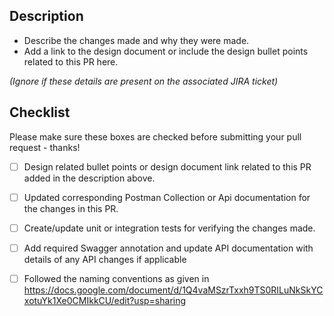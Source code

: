 ## Description

* Describe the changes made and why they were made.
* Add a link to the design document or include the design bullet points related to this PR here.

 _(Ignore if these details are present on the associated JIRA ticket)_

## Checklist

Please make sure these boxes are checked before submitting your pull request - thanks!

- [ ] Design related bullet points or design document link related to this PR added in the description above.

- [ ] Updated corresponding Postman Collection or Api documentation for the changes in this PR.

- [ ] Create/update unit or integration tests for verifying the changes made.

- [ ] Add required Swagger annotation and update API documentation with details of any API changes if applicable

- [ ] Followed the naming conventions as given in https://docs.google.com/document/d/1Q4vaMSzrTxxh9TS0RILuNkSkYCxotuYk1Xe0CMIkkCU/edit?usp=sharing
